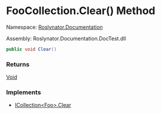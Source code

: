 # FooCollection\.Clear\(\) Method

Namespace: [Roslynator.Documentation](../../README.md)

Assembly: Roslynator\.Documentation\.DocTest\.dll

```csharp
public void Clear()
```

### Returns

[Void](https://docs.microsoft.com/en-us/dotnet/api/system.void)

### Implements

* [ICollection\<Foo>.Clear](https://docs.microsoft.com/en-us/dotnet/api/system.collections.generic.icollection-1.clear)

